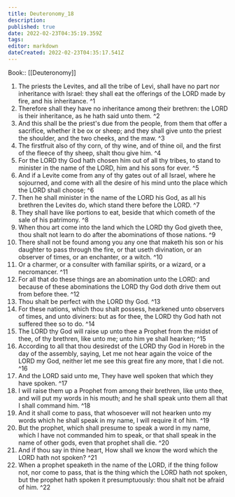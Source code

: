 ```yaml
---
title: Deuteronomy_18
description: 
published: true
date: 2022-02-23T04:35:19.359Z
tags: 
editor: markdown
dateCreated: 2022-02-23T04:35:17.541Z
---
```


 Book:: [[Deuteronomy]]
 1. The priests the Levites, and all the tribe of Levi, shall have no part nor inheritance with Israel: they shall eat the offerings of the LORD made by fire, and his inheritance. ^1
 2. Therefore shall they have no inheritance among their brethren: the LORD is their inheritance, as he hath said unto them. ^2
 3. And this shall be the priest's due from the people, from them that offer a sacrifice, whether it be ox or sheep; and they shall give unto the priest the shoulder, and the two cheeks, and the maw. ^3
 4. The firstfruit also of thy corn, of thy wine, and of thine oil, and the first of the fleece of thy sheep, shalt thou give him. ^4
 5. For the LORD thy God hath chosen him out of all thy tribes, to stand to minister in the name of the LORD, him and his sons for ever. ^5
 6. And if a Levite come from any of thy gates out of all Israel, where he sojourned, and come with all the desire of his mind unto the place which the LORD shall choose; ^6
 7. Then he shall minister in the name of the LORD his God, as all his brethren the Levites do, which stand there before the LORD. ^7
 8. They shall have like portions to eat, beside that which cometh of the sale of his patrimony. ^8
 9. When thou art come into the land which the LORD thy God giveth thee, thou shalt not learn to do after the abominations of those nations. ^9
 10. There shall not be found among you any one that maketh his son or his daughter to pass through the fire, or that useth divination, or an observer of times, or an enchanter, or a witch. ^10
 11. Or a charmer, or a consulter with familiar spirits, or a wizard, or a necromancer. ^11
 12. For all that do these things are an abomination unto the LORD: and because of these abominations the LORD thy God doth drive them out from before thee. ^12
 13. Thou shalt be perfect with the LORD thy God. ^13
 14. For these nations, which thou shalt possess, hearkened unto observers of times, and unto diviners: but as for thee, the LORD thy God hath not suffered thee so to do. ^14
 15. The LORD thy God will raise up unto thee a Prophet from the midst of thee, of thy brethren, like unto me; unto him ye shall hearken; ^15
 16. According to all that thou desiredst of the LORD thy God in Horeb in the day of the assembly, saying, Let me not hear again the voice of the LORD my God, neither let me see this great fire any more, that I die not. ^16
 17. And the LORD said unto me, They have well spoken that which they have spoken. ^17
 18. I will raise them up a Prophet from among their brethren, like unto thee, and will put my words in his mouth; and he shall speak unto them all that I shall command him. ^18
 19. And it shall come to pass, that whosoever will not hearken unto my words which he shall speak in my name, I will require it of him. ^19
 20. But the prophet, which shall presume to speak a word in my name, which I have not commanded him to speak, or that shall speak in the name of other gods, even that prophet shall die. ^20
 21. And if thou say in thine heart, How shall we know the word which the LORD hath not spoken? ^21
 22. When a prophet speaketh in the name of the LORD, if the thing follow not, nor come to pass, that is the thing which the LORD hath not spoken, but the prophet hath spoken it presumptuously: thou shalt not be afraid of him. ^22
